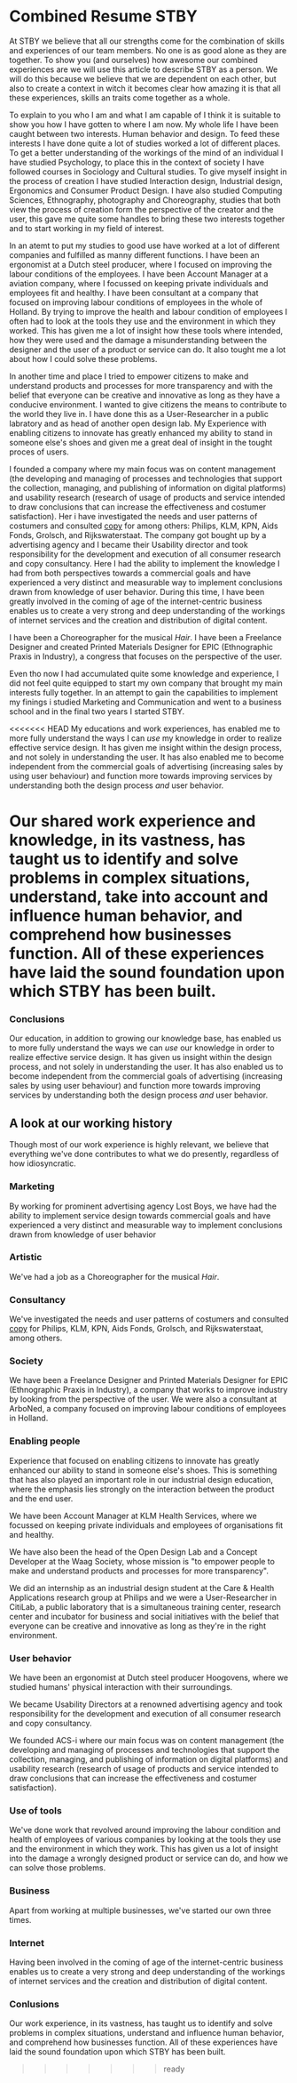 # Combined Resume STBY

At STBY we believe that all our strengths come for the combination of skills and experiences of our team members. No one is as good alone as they are together. To show you (and ourselves) how awesome our combined experiences are we will use this article to describe STBY as a person. We will do this because we believe that we are dependent on each other, but also to create a context in witch it becomes clear how amazing it is that all these experiences, skills an traits come together as a whole.

To explain to you who I am and what I am capable of I think it is suitable to show you how I have gotten to where I am now. My whole life I have been caught between two interests. Human behavior and design. To feed these interests I have done quite a lot of studies worked a lot of different places. To get a better understanding of the workings of the mind of an individual I have studied Psychology, to place this in the context of society I have followed courses in  Sociology and Cultural studies. To give myself insight in the process of creation I have studied Interaction design, Industrial design, Ergonomics and Consumer Product Design. I have also studied Computing Sciences, Ethnography, photography and Choreography, studies that both view the process of creation form the perspective of the creator and the user, this gave me quite some handles to bring these two interests together and to start working in my field of interest.

In an atemt to put my studies to good use have worked at a lot of different companies and fulfilled as manny different functions. I have been an ergonomist at a Dutch steel producer, where I focused on improving the labour conditions of the employees. I have been Account Manager at a aviation company, where I focussed on keeping private individuals and employees fit and healthy.
I have been consultant at a company that focused on improving labour conditions of employees in the whole of Holland.
By trying to improve the health and labour condition of employees I often had to look at the tools they use and the environment in which they worked. This has given me a lot of insight how these tools where intended, how they were used and the damage a misunderstanding between the designer and the user of a product or service can do. It also tought me a lot about how I could solve these problems.

In another time and place I tried to empower citizens to make and understand products and processes for more transparency and with the belief that everyone can be creative and innovative as long as they have a conducive environment. I wanted to give citizens the means to contribute to the world they live in.  I have done this as a User-Researcher in a public labratory and as head of another open design lab.  My Experience with enabling citizens to innovate has greatly enhanced my ability to stand in someone else's shoes and given me a great deal of insight in the tought proces of users.

I founded a company where my main focus was on content management (the developing and managing of processes and technologies that support the collection, managing, and publishing of information on digital platforms) and usability research (research of usage of products and service intended to draw conclusions that can increase the effectiveness and costumer satisfaction).
Her i have investigated the needs and user patterns of costumers and consulted [copy](https://en.wikipedia.org/wiki/Copywriting) for among others: Philips, KLM, KPN, Aids Fonds, Grolsch, and Rijkswaterstaat. The company got bought up by a advertising agency and I became their
Usability director and took responsibility for the development and execution of all consumer research and copy consultancy. Here I had the ability to implement the knowledge I had from both perspectives towards a commercial goals and have experienced a very distinct and measurable way to implement conclusions drawn from knowledge of user behavior. During this time, I have been greatly involved in the coming of age of the internet-centric business enables us to create a very strong and deep understanding of the workings of internet services and the creation and distribution of digital content.

I have been a Choreographer for the musical *Hair*.
I have been a Freelance Designer and created Printed Materials Designer for EPIC (Ethnographic Praxis in Industry), a congress that focuses on the perspective of the user.  

Even tho now I had accumulated quite some knowledge and experience, I did not feel quite equipped to start my own company that brought my main interests fully together. In an attempt to gain the capabilities to implement my finings i studied Marketing and Communication and went to a business school and in the final two years I started STBY.

<<<<<<< HEAD
My educations and work experiences, has enabled me to more fully understand the ways I can *use* my knowledge in order to realize effective service design. It has given me insight within the design process, and not solely in understanding the user. It has also enabled me to become independent from the commercial goals of advertising (increasing sales by using user behaviour) and function more towards improving services by understanding both the design process *and* user behavior.

Our shared work experience and knowledge, in its vastness, has taught us to identify and solve problems in complex situations, understand, take into account and influence human behavior, and comprehend how businesses function. All of these experiences have laid the sound foundation upon which STBY has been built.
=======
### Conclusions
Our education, in addition to growing our knowledge base, has enabled us to more fully understand the ways we can *use* our knowledge in order to realize effective service design. It has given us insight within the design process, and not solely in understanding the user. It has also enabled us to become independent from the commercial goals of advertising (increasing sales by using user behaviour) and function more towards improving services by understanding both the design process *and* user behavior.


## A look at our working history
Though most of our work experience is highly relevant, we believe that everything we've done contributes to what we do presently, regardless of how idiosyncratic.

### Marketing
By working for prominent advertising agency Lost Boys, we have had the ability to implement service design towards commercial goals and have experienced a very distinct and measurable way to implement conclusions drawn from knowledge of user behavior


### Artistic
We've had a job as a Choreographer for the musical *Hair*.


### Consultancy
We've investigated the needs and user patterns of costumers and consulted [copy](https://en.wikipedia.org/wiki/Copywriting) for  Philips, KLM, KPN, Aids Fonds, Grolsch, and Rijkswaterstaat, among others.


### Society
We have been a Freelance Designer and Printed Materials Designer for EPIC (Ethnographic Praxis in Industry), a company that works to improve industry by looking from the perspective of the user. We were also a consultant at	ArboNed, a company focused on improving labour conditions of employees in Holland.


### Enabling people
Experience that focused on enabling citizens to innovate has greatly enhanced our ability to stand in someone else's shoes. This is something that has also played an important role in our industrial design education, where the emphasis lies strongly on the interaction between the product and the end user.

We have been Account Manager at	KLM Health Services, where we focussed on keeping private individuals and employees of organisations fit and healthy.

We have also been the head of the Open Design Lab and a Concept Developer at the Waag Society, whose mission is "to empower people to make and understand products and processes for more transparency".

We did an internship as an industrial design student at the Care & Health Applications research group at Philips and we were a User-Researcher in CitiLab, a public laboratory that is a simultaneous training center, research center and incubator for business and social initiatives with the belief that everyone can be creative and innovative as long as they're in the right environment.

### User behavior
We have been an ergonomist at Dutch steel producer Hoogovens, where we studied humans' physical interaction with their surroundings.

We became Usability Directors at a renowned advertising agency and took responsibility for the development and execution of all consumer research and copy consultancy.

We founded ACS-i where our main focus was on content management (the developing and managing of processes and technologies that support the collection, managing, and publishing of information on digital platforms) and usability research (research of usage of products and service intended to draw conclusions that can increase the effectiveness and costumer satisfaction).

### Use of tools
We've done work that revolved around improving the labour condition and health of employees of various companies by looking at the tools they use and the environment in which they work. This has given us a lot of insight into the damage a wrongly designed product or service can do, and how we can solve those problems.

### Business
Apart from working at multiple businesses, we've started our own three times.

### Internet
Having been involved in the coming of age of the internet-centric business enables us to create a very strong and deep understanding of the workings of internet services and the creation and distribution of digital content.

### Conlusions
Our work experience, in its vastness, has taught us to identify and solve problems in complex situations, understand and influence human behavior, and comprehend how businesses function. All of these experiences have laid the sound foundation upon which STBY has been built.
>>>>>>> ready
